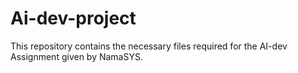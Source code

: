 # Ai-dev-project
This repository contains the necessary files required for the AI-dev Assignment given by NamaSYS.
